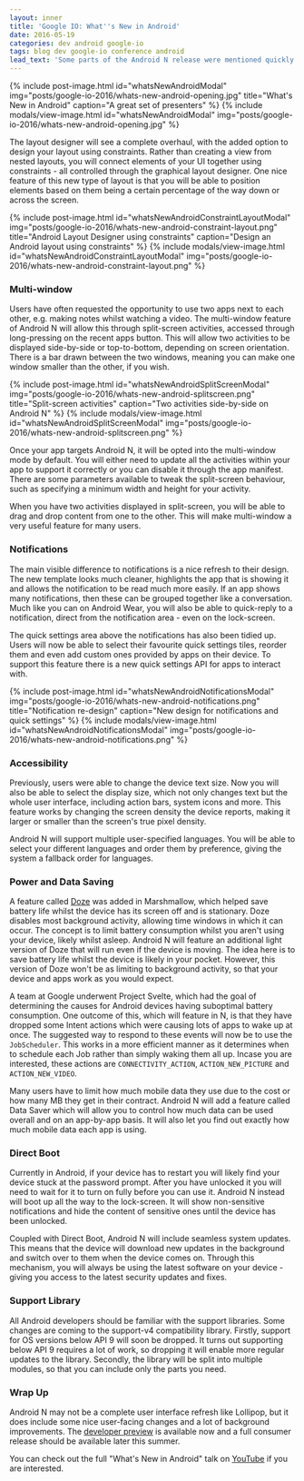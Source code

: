 ```yaml
---
layout: inner
title: 'Google IO: What''s New in Android'
date: 2016-05-19
categories: dev android google-io
tags: blog dev google-io conference android
lead_text: 'Some parts of the Android N release were mentioned quickly during the keynote speech. However, this talk dedicated to Android took a bit more time going over these new additions to the platform.'
---
```


{% include post-image.html
            id="whatsNewAndroidModal"
            img="posts/google-io-2016/whats-new-android-opening.jpg"
            title="What's New in Android"
            caption="A great set of presenters" %}
{% include modals/view-image.html
            id="whatsNewAndroidModal"
            img="posts/google-io-2016/whats-new-android-opening.jpg" %}

The layout designer will see a complete overhaul, with the added option to design your layout using constraints. Rather than creating a view from nested layouts, you will connect elements of your UI together using constraints - all controlled through the graphical layout designer. One nice feature of this new type of layout is that you will be able to position elements based on them being a certain percentage of the way down or across the screen.


{% include post-image.html
            id="whatsNewAndroidConstraintLayoutModal"
            img="posts/google-io-2016/whats-new-android-constraint-layout.png"
            title="Android Layout Designer using constraints"
            caption="Design an Android layout using constraints" %}
{% include modals/view-image.html
            id="whatsNewAndroidConstraintLayoutModal"
            img="posts/google-io-2016/whats-new-android-constraint-layout.png" %}

### Multi-window

Users have often requested the opportunity to use two apps next to each other, e.g. making notes whilst watching a video. The multi-window feature of Android N will allow this through split-screen activities, accessed through long-pressing on the recent apps button. This will allow two activities to be displayed side-by-side or top-to-bottom, depending on screen orientation. There is a bar drawn between the two windows, meaning you can make one window smaller than the other, if you wish.

{% include post-image.html
            id="whatsNewAndroidSplitScreenModal"
            img="posts/google-io-2016/whats-new-android-splitscreen.png"
            title="Split-screen activities"
            caption="Two activities side-by-side on Android N" %}
{% include modals/view-image.html
            id="whatsNewAndroidSplitScreenModal"
            img="posts/google-io-2016/whats-new-android-splitscreen.png" %}

Once your app targets Android N, it will be opted into the multi-window mode by default. You will either need to update all the activities within your app to support it correctly or you can disable it through the app manifest. There are some parameters available to tweak the split-screen behaviour, such as specifying a minimum width and height for your activity.

When you have two activities displayed in split-screen, you will be able to drag and drop content from one to the other. This will make multi-window a very useful feature for many users.

### Notifications

The main visible difference to notifications is a nice refresh to their design. The new template looks much cleaner, highlights the app that is showing it and allows the notification to be read much more easily. If an app shows many notifications, then these can be grouped together like a conversation. Much like you can on Android Wear, you will also be able to quick-reply to a notification, direct from the notification area - even on the lock-screen.

The quick settings area above the notifications has also been tidied up. Users will now be able to select their favourite quick settings tiles, reorder them and even add custom ones provided by apps on their device. To support this feature there is a new quick settings API for apps to interact with.

{% include post-image.html
            id="whatsNewAndroidNotificationsModal"
            img="posts/google-io-2016/whats-new-android-notifications.png"
            title="Notification re-design"
            caption="New design for notifications and quick settings" %}
{% include modals/view-image.html
            id="whatsNewAndroidNotificationsModal"
            img="posts/google-io-2016/whats-new-android-notifications.png" %}

### Accessibility

Previously, users were able to change the device text size. Now you will also be able to select the display size, which not only changes text but the whole user interface, including action bars, system icons and more. This feature works by changing the screen density the device reports, making it larger or smaller than the screen's true pixel density.

Android N will support multiple user-specified languages. You will be able to select your different languages and order them by preference, giving the system a fallback order for languages.

### Power and Data Saving

A feature called [Doze](https://developer.android.com/training/monitoring-device-state/doze-standby.html) was added in Marshmallow, which helped save battery life whilst the device has its screen off and is stationary. Doze disables most background activity, allowing time windows in which it can occur. The concept is to limit battery consumption whilst you aren't using your device, likely whilst asleep. Android N will feature an additional light version of Doze that will run even if the device is moving. The idea here is to save battery life whilst the device is likely in your pocket. However, this version of Doze won't be as limiting to background activity, so that your device and apps work as you would expect.

A team at Google underwent Project Svelte, which had the goal of determining the causes for Android devices having suboptimal battery consumption. One outcome of this, which will feature in N, is that they have dropped some Intent actions which were causing lots of apps to wake up at once. The suggested way to respond to these events will now be to use the `JobScheduler`. This works in a more efficient manner as it determines when to schedule each Job rather than simply waking them all up. Incase you are interested, these actions are `CONNECTIVITY_ACTION`, `ACTION_NEW_PICTURE` and `ACTION_NEW_VIDEO`.

Many users have to limit how much mobile data they use due to the cost or how many MB they get in their contract. Android N will add a feature called Data Saver which will allow you to control how much data can be used overall and on an app-by-app basis. It will also let you find out exactly how much mobile data each app is using.

### Direct Boot

Currently in Android, if your device has to restart you will likely find your device stuck at the password prompt. After you have unlocked it you will need to wait for it to turn on fully before you can use it. Android N instead will boot up all the way to the lock-screen. It will show non-sensitive notifications and hide the content of sensitive ones until the device has been unlocked.

Coupled with Direct Boot, Android N will include seamless system updates. This means that the device will download new updates in the background and switch over to them when the device comes on. Through this mechanism, you will always be using the latest software on your device - giving you access to the latest security updates and fixes.

### Support Library

All Android developers should be familiar with the support libraries. Some changes are coming to the support-v4 compatibility library. Firstly, support for OS versions below API 9 will soon be dropped. It turns out supporting below API 9 requires a lot of work, so dropping it will enable more regular updates to the library. Secondly, the library will be split into multiple modules, so that you can include only the parts you need.

### Wrap Up

Android N may not be a complete user interface refresh like Lollipop, but it does include some nice user-facing changes and a lot of background improvements. The [developer preview](https://developer.android.com/preview) is available now and a full consumer release should be available later this summer.

You can check out the full "What's New in Android" talk on [YouTube](https://www.youtube.com/watch?v=B08iLAtS3AQ) if you are interested.
